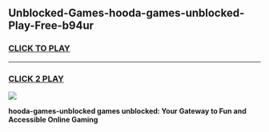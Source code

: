 
## Unblocked-Games-hooda-games-unblocked-Play-Free-b94ur
<h3>
<a href="https://premium76.site?title=hooda-games-unblocked&ref=09A">CLICK TO PLAY</a></h3>
<hr>

<h3>
<a href="https://premium76.site?title=hooda-games-unblocked&ref=09A">CLICK 2 PLAY</a>
  
</h3>

<a href="https://premium76.site?title=hooda-games-unblocked&ref=09A"><img src="https://clearcache.store/games.png"></a>


**hooda-games-unblocked games unblocked: Your Gateway to Fun and Accessible Online Gaming**
